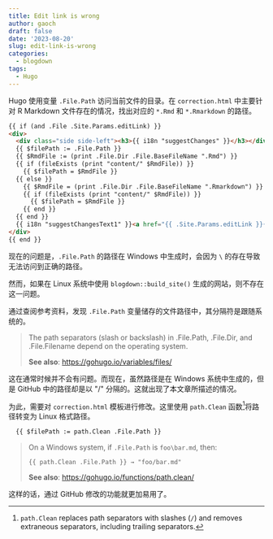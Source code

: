 ```yaml
---
title: Edit link is wrong
author: gaoch
draft: false
date: '2023-08-20'
slug: edit-link-is-wrong
categories:
  - blogdown
tags:
  - Hugo
---
```


Hugo 使用变量 `.File.Path` 访问当前文件的目录。在 `correction.html` 中主要针对 R Markdown 文件存在的情况，找出对应的 `*.Rmd` 和 `*.Rmarkdown` 的路径。

``` html
{{ if (and .File .Site.Params.editLink) }}
<div>
  <div class="side side-left"><h3>{{ i18n "suggestChanges" }}</h3></div>
  {{ $filePath := .File.Path }}
  {{ $RmdFile := (print .File.Dir .File.BaseFileName ".Rmd") }}
  {{ if (fileExists (print "content/" $RmdFile)) }}
    {{ $filePath = $RmdFile }}
  {{ else }}
    {{ $RmdFile = (print .File.Dir .File.BaseFileName ".Rmarkdown") }}
    {{ if (fileExists (print "content/" $RmdFile)) }}
      {{ $filePath = $RmdFile }}
    {{ end }}
  {{ end }}
  {{ i18n "suggestChangesText1" }}<a href="{{ .Site.Params.editLink }}{{ $filePath }}" id="edit-link">{{ i18n "suggestChangesText2" }}</a>
</div>
{{ end }}
```

现在的问题是，`.File.Path` 的路径在 Windows 中生成时，会因为 `\` 的存在导致无法访问到正确的路径。

然而，如果在 Linux 系统中使用 `blogdown::build_site()` 生成的网站，则不存在这一问题。

通过查阅参考资料，发现 `.File.Path` 变量储存的文件路径中，其分隔符是跟随系统的。

> The path separators (slash or backslash) in .File.Path, .File.Dir, and .File.Filename depend on the operating system.
> 
> **See also**: <https://gohugo.io/variables/files/>

这在通常时候并不会有问题。而现在，虽然路径是在 Windows 系统中生成的，但是 GitHub 中的路径却是以 "/" 分隔的。这就出现了本文章所描述的情况。

为此，需要对 `correction.html` 模板进行修改。这里使用 `path.Clean` 函数[^1]将路径转变为 Linux 格式路径。

[^1]: `path.Clean` replaces path separators with slashes (`/`) and removes extraneous separators, including trailing separators.

``` html
  {{ $filePath := path.Clean .File.Path }}
```

> On a Windows system, if `.File.Path` is `foo\bar.md`, then:
>
> `{{ path.Clean .File.Path }} → "foo/bar.md"`
>
> **See also**: <https://gohugo.io/functions/path.clean/>

这样的话，通过 GitHub 修改的功能就更加易用了。